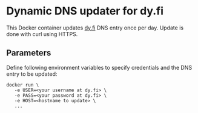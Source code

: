 
# Dynamic DNS updater for dy.fi

This Docker container updates [dy.fi](https://dy.fi) DNS entry once
per day.  Update is done with curl using HTTPS.


## Parameters

Define following environment variables to specify credentials and the DNS entry to be
updated:

    docker run \
       -e USER=<your username at dy.fi> \
       -e PASS=<your password at dy.fi> \
       -e HOST=<hostname to update> \
       ...



